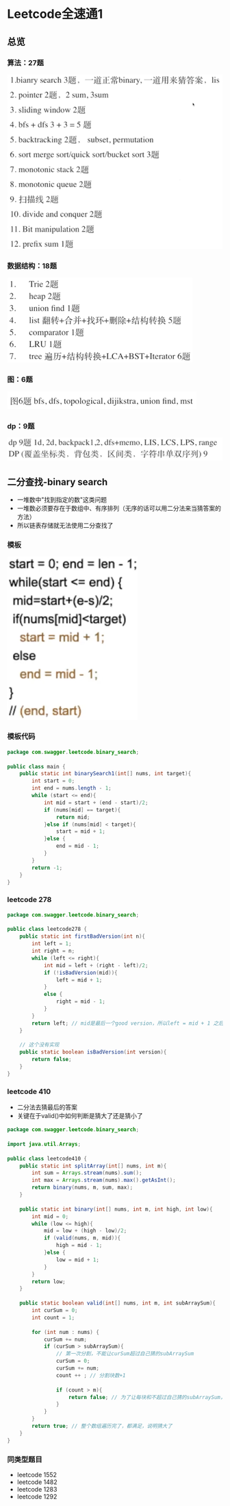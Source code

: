 # Leetcode全速通1


## 总览
### 算法：27题
![](/image_leetcode_recite/pic1.png)
### 数据结构：18题
![](/image_leetcode_recite/pic2.png)
### 图：6题
![](/image_leetcode_recite/pic3.png)
### dp：9题
![](/image_leetcode_recite/pic4.png)

## 二分查找-binary search
* 一堆数中"找到指定的数"这类问题
* 一堆数必须要存在于数组中、有序排列（无序的话可以用二分法来当猜答案的方法）
* 所以链表存储就无法使用二分查找了

### 模板
![](/image_leetcode_recite/pic5.png)

### 模板代码
```Java
package com.swagger.leetcode.binary_search;

public class main {
    public static int binarySearch1(int[] nums, int target){
        int start = 0;
        int end = nums.length - 1;
        while (start <= end){
            int mid = start + (end - start)/2;
            if (nums[mid] == target){
                return mid;
            }else if (nums[mid] < target){
                start = mid + 1;
            }else {
                end = mid - 1;
            }
        }
        return -1;
    }
}
```

### leetcode 278
```Java
package com.swagger.leetcode.binary_search;

public class leetcode278 {
    public static int firstBadVersion(int n){
        int left = 1;
        int right = n;
        while (left <= right){
            int mid = left + (right - left)/2;
            if (!isBadVersion(mid)){
                left = mid + 1;
            }
            else {
                right = mid - 1;
            }
        }
        return left; // mid是最后一个good version，所以left = mid + 1 之后直接返回left即可
    }

    // 这个没有实现
    public static boolean isBadVersion(int version){
        return false;
    }
}
```

### leetcode 410
* 二分法去猜最后的答案
* 关键在于valid()中如何判断是猜大了还是猜小了
```Java
package com.swagger.leetcode.binary_search;

import java.util.Arrays;

public class leetcode410 {
    public static int splitArray(int[] nums, int m){
        int sum = Arrays.stream(nums).sum();
        int max = Arrays.stream(nums).max().getAsInt();
        return binary(nums, m, sum, max);
    }

    public static int binary(int[] nums, int m, int high, int low){
        int mid = 0;
        while (low <= high){
            mid = low + (high - low)/2;
            if (valid(nums, m, mid)){
                high = mid - 1;
            }else {
                low = mid + 1;
            }
        }
        return low;
    }

    public static boolean valid(int[] nums, int m, int subArraySum){
        int curSum = 0;
        int count = 1;

        for (int num : nums) {
            curSum += num;
            if (curSum > subArraySum){
                // 第一次分割，不能让curSum超过自己猜的subArraySum
                curSum = 0;
                curSum += num;
                count ++ ; // 分割块数+1 
                
                if (count > m){
                    return false; // 为了让每块和不超过自己猜的subArraySum，导致块数超过m，说明猜小了
                }
            }
        }
        return true; // 整个数组遍历完了，都满足，说明猜大了
    }
}
```

### 同类型题目
* leetcode 1552
* leetcode 1482
* leetcode 1283
* leetcode 1292






